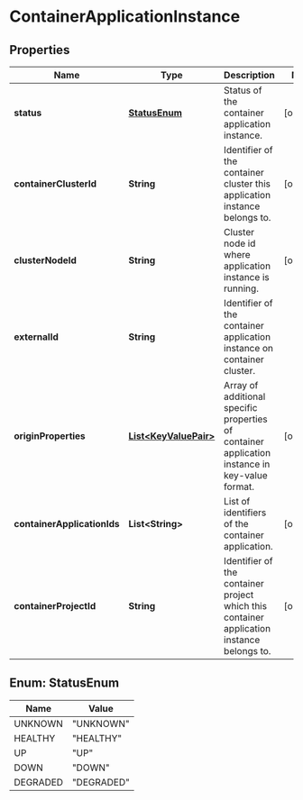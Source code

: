 # ContainerApplicationInstance

## Properties
Name | Type | Description | Notes
------------ | ------------- | ------------- | -------------
**status** | [**StatusEnum**](#StatusEnum) | Status of the container application instance. |  [optional]
**containerClusterId** | **String** | Identifier of the container cluster this application instance belongs to. |  [optional]
**clusterNodeId** | **String** | Cluster node id where application instance is running. |  [optional]
**externalId** | **String** | Identifier of the container application instance on container cluster. | 
**originProperties** | [**List&lt;KeyValuePair&gt;**](KeyValuePair.md) | Array of additional specific properties of container application instance in key-value format.  |  [optional]
**containerApplicationIds** | **List&lt;String&gt;** | List of identifiers of the container application. |  [optional]
**containerProjectId** | **String** | Identifier of the container project which this container application instance belongs to.  |  [optional]

<a name="StatusEnum"></a>
## Enum: StatusEnum
Name | Value
---- | -----
UNKNOWN | &quot;UNKNOWN&quot;
HEALTHY | &quot;HEALTHY&quot;
UP | &quot;UP&quot;
DOWN | &quot;DOWN&quot;
DEGRADED | &quot;DEGRADED&quot;
